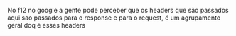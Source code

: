 No f12 no google a gente pode perceber que os headers que são passados aqui sao passados para o response e para o request, é um agrupamento geral doq é esses headers